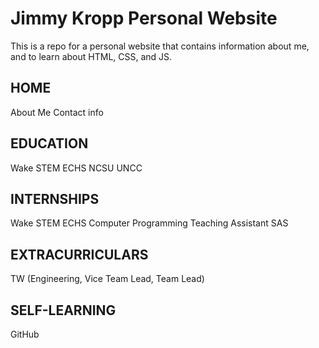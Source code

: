 # Jimmy Kropp Personal Website
This is a repo for a personal website that contains information about me, and to learn about HTML, CSS, and JS.

## HOME
About Me
Contact info

## EDUCATION
Wake STEM ECHS
NCSU
UNCC

## INTERNSHIPS
Wake STEM ECHS Computer Programming Teaching Assistant
SAS

## EXTRACURRICULARS
TW (Engineering, Vice Team Lead, Team Lead)

## SELF-LEARNING
GitHub
